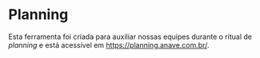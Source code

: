 # Planning

Esta ferramenta foi criada para auxiliar nossas equipes durante o ritual de _planning_ e está acessível em https://planning.anave.com.br/.
